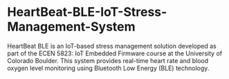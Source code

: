 # HeartBeat-BLE-IoT-Stress-Management-System
HeartBeat BLE is an IoT-based stress management solution developed as part of the ECEN 5823: IoT Embedded Firmware course at the University of Colorado Boulder. This system provides real-time heart rate and blood oxygen level monitoring using Bluetooth Low Energy (BLE) technology.
